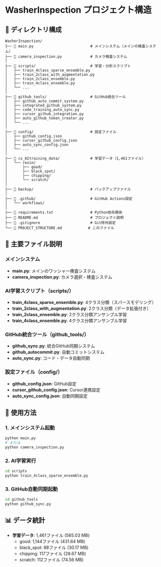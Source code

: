 # WasherInspection プロジェクト構造

## 📁 ディレクトリ構成

```
WasherInspection/
├── 📄 main.py                          # メインシステム（メインの検査システム）
├── 📄 camera_inspection.py             # カメラ検査システム
│
├── 📁 scripts/                         # 学習・分析スクリプト
│   ├── train_4class_sparse_ensemble.py
│   ├── train_2class_with_augmentation.py
│   ├── train_2class_ensemble.py
│   ├── train_4class_ensemble.py
│   └── ...
│
├── 📁 github_tools/                    # GitHub統合ツール
│   ├── github_auto_commit_system.py
│   ├── integrated_github_system.py
│   ├── code_training_auto_sync.py
│   ├── cursor_github_integration.py
│   ├── auto_github_token_creator.py
│   └── ...
│
├── 📁 config/                          # 設定ファイル
│   ├── github_config.json
│   ├── cursor_github_config.json
│   ├── auto_sync_config.json
│   └── ...
│
├── 📁 cs_AItraining_data/              # 学習データ（1,461ファイル）
│   └── resin/
│       ├── good/
│       ├── black_spot/
│       ├── chipping/
│       └── scratch/
│
├── 📁 backup/                          # バックアップファイル
│
├── 📁 .github/                         # GitHub Actions設定
│   └── workflows/
│
├── 📄 requirements.txt                 # Python依存関係
├── 📄 README.md                        # プロジェクト説明
├── 📄 .gitignore                       # Git除外設定
└── 📄 PROJECT_STRUCTURE.md            # このファイル
```

## 🎯 主要ファイル説明

### メインシステム
- **main.py**: メインのワッシャー検査システム
- **camera_inspection.py**: カメラ選択・検査システム

### AI学習スクリプト（scripts/）
- **train_4class_sparse_ensemble.py**: 4クラス分類（スパースモデリング）
- **train_2class_with_augmentation.py**: 2クラス分類（データ拡張付き）
- **train_2class_ensemble.py**: 2クラス分類アンサンブル学習
- **train_4class_ensemble.py**: 4クラス分類アンサンブル学習

### GitHub統合ツール（github_tools/）
- **github_sync.py**: 統合GitHub同期システム
- **github_autocommit.py**: 自動コミットシステム
- **auto_sync.py**: コード・データ自動同期

### 設定ファイル（config/）
- **github_config.json**: GitHub設定
- **cursor_github_config.json**: Cursor連携設定
- **auto_sync_config.json**: 自動同期設定

## 🚀 使用方法

### 1. メインシステム起動
```bash
python main.py
# または
python camera_inspection.py
```

### 2. AI学習実行
```bash
cd scripts
python train_4class_sparse_ensemble.py
```

### 3. GitHub自動同期起動
```bash
cd github_tools
python github_sync.py
```

## 📊 データ統計

- **学習データ**: 1,461ファイル (565.03 MB)
  - good: 1,144ファイル (431.64 MB)
  - black_spot: 88ファイル (30.17 MB)
  - chipping: 117ファイル (28.67 MB)
  - scratch: 112ファイル (74.56 MB)


